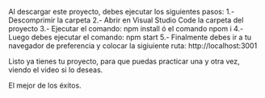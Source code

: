 Al descargar este proyecto, debes ejecutar los siguientes pasos:
1.- Descomprimir la carpeta
2.- Abrir en Visual Studio Code la carpeta del proyecto
3.- Ejecutar el comando: npm install ó el comando npom i
4.- Luego debes ejecutar el comando: npm start
5.- Finalmente debes ir a tu navegador de preferencia y colocar la sigiuiente ruta: http://localhost:3001

Listo ya tienes tu proyecto, para que puedas practicar una y otra vez, viendo el video si lo deseas.

El mejor de los éxitos.
